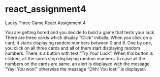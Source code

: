 # react_assignment4
Lucky Three Game React Assignment 4

You are getting bored and you decide to build a game that tests your luck. There are three cards which display “Click” initially.
When you click on a card, it starts displaying random numbers between 0 and 9. One by one, you click on all three cards and all of them start displaying random numbers.
There is a button with text “Try Your Luck”. When this button is clicked, all the cards stop displaying random numbers. In case all the numbers on the cards are same, an alert is displayed with the message “Yay! You won!” otherwise the message “Ohh! You lost!” is displayed.
